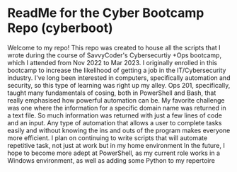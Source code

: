 # ReadMe for the Cyber Bootcamp Repo (cyberboot) 
Welcome to my repo!  This repo was created to house all the scripts that I wrote during the course of SavvyCoder's Cybersecurtiy +Ops bootcamp, which I attended from Nov 2022 to Mar 2023.
I originally enrolled in this bootcamp to increase the likelihood of getting a job in the IT/Cybersecurity industry.  I've long been interested in computers, specifically automation and security, so this type of learning was right up my alley.
Ops 201, specifically, taught many fundamentals of cosing, both in PowerShell and Bash, that really emphasised how powerful automation can be.
My favorite challenge was one where the information for a specific domain name was returned in a text file.  So much information was returned with just a few lines of code and an input.
Any type of automation that allows a user to complete tasks easily and without knowing the ins and outs of the program makes everyone more efficient.
I plan on continuing to write scripts that will automate repetitive task, not just at work but in my home environment
In the future, I hope to become more adept at PowerShell, as my current role works in a Windows environment, as well as adding some Python to my repertoire
